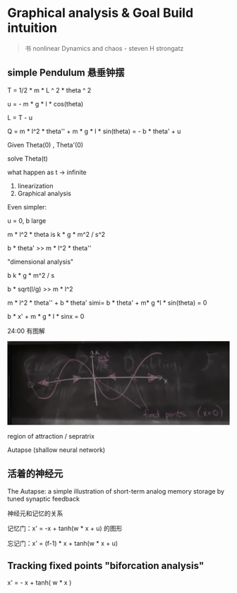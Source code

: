 # Graphical analysis & Goal Build intuition

> 书 nonlinear Dynamics and chaos - steven H strongatz

## simple Pendulum 悬垂钟摆

T = 1/2 * m * L ^ 2 * theta ^ 2 

u = - m * g * l * cos(theta)

L = T - u

Q = m * l^2 * theta'' + m * g * l * sin(theta) = - b * theta' + u

Given Theta(0) , Theta'(0)

solve Theta(t)

what happen as t -> infinite

1. linearization 
2. Graphical analysis

Even simpler:

u = 0,  b large 

m * l^2 * theta  is k * g * m^2 / s^2

b * theta' >> m * l^2 * theta''

"dimensional analysis"

b k * g * m^2 / s  

b * sqrt(l/g) >> m * l^2

m * l^2 * theta'' + b * theta' simi= b * theta' + m* g *l * sin(theta) = 0

b * x' + m * g * l * sinx = 0

24:00 有图解

![x和x'](pic/fixpoint.png)

region of attraction / sepratrix 

Autapse (shallow neural network)

## 活着的神经元

The Autapse: a simple illustration of short-term analog memory storage by tuned synaptic feedback

神经元和记忆的关系 

记忆门：x' = -x + tanh(w * x + u) 的图形

忘记门：x' = (f-1) * x + tanh(w * x + u)

## Tracking fixed points "biforcation analysis"

x' = - x + tanh( w * x )




